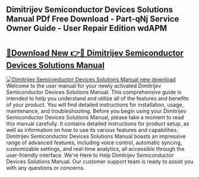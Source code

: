 ## Dimitrijev Semiconductor Devices Solutions Manual PDf Free Download - Part-qNj Service Owner Guide - User Repair Edition wdAPM

# <h2><a href="http://bc60620.oget.top/?id=Dimitrijev+Semiconductor+Devices+Solutions+Manual">🔗Download New 👉🔴 Dimitrijev Semiconductor Devices Solutions Manual</a></h2>

[![Dimitrijev Semiconductor Devices Solutions Manual new download](https://i.imgur.com/5g1atiW.png)](http://bc60620.oget.top/?id=Dimitrijev+Semiconductor+Devices+Solutions+Manual)
Welcome to the user manual for your newly activated Dimitrijev Semiconductor Devices Solutions Manual. This comprehensive guide is intended to help you understand and utilize all of the features and benefits of your product. You will find detailed instructions for installation, usage, maintenance, and troubleshooting. Before you begin using your Dimitrijev Semiconductor Devices Solutions Manual, please take a moment to read this manual carefully. It contains detailed instructions for product setup, as well as information on how to use its various features and capabilities. Dimitrijev Semiconductor Devices Solutions Manual boasts an impressive range of advanced features, including voice control, automatic syncing, customizable settings, and real-time analytics, all accessible through the user-friendly interface. We're Here to Help Dimitrijev Semiconductor Devices Solutions Manual. Our customer support team is ready to assist you with any questions or concerns.
